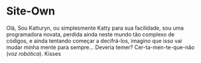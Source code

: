 # Site-Own

Olá,
Sou Katturyn, ou simplesmente Katty para sua facilidade, sou uma programadora novata, perdida ainda neste mundo tão complexo de códigos, e
ainda tentando começar a decifrá-los, imagino que isso vai mudar minha mente para sempre... Deveria temer? Cer-ta-men-te-que-não (*voz robótica*). Kisses


